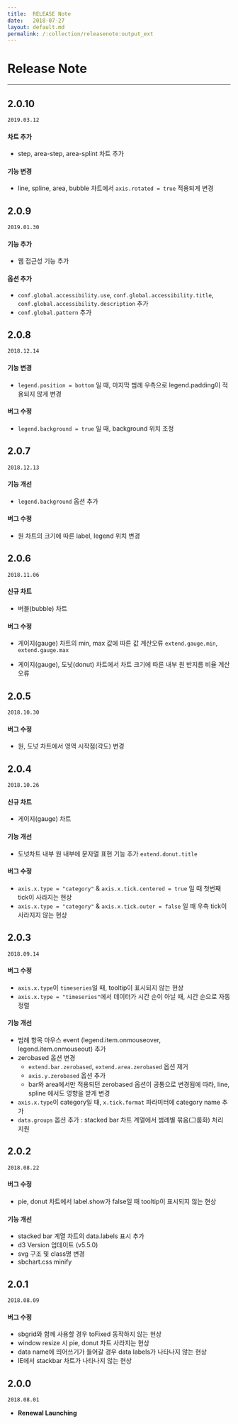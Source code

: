 ```yaml
---
title:  RELEASE Note
date:   2018-07-27
layout: default.md
permalink: /:collection/releasenote:output_ext
---
```


# Release Note
---

## 2.0.10
`2019.03.12`

#### 차트 추가

* step, area-step, area-splint 차트 추가

#### 기능 변경

* line, spline, area, bubble 차트에서 `axis.rotated = true` 적용되게 변경


## 2.0.9
`2019.01.30`

#### 기능 추가

* 웹 접근성 기능 추가

#### 옵션 추가

* `conf.global.accessibility.use`, `conf.global.accessibility.title`, `conf.global.accessibility.description` 추가 
* `conf.global.pattern` 추가



## 2.0.8
`2018.12.14`


#### 기능 변경

* `legend.position = bottom` 일 때, 마지막 범례 우측으로 legend.padding이 적용되지 않게 변경

#### 버그 수정

* `legend.background = true` 일 때, background 위치 조정



## 2.0.7
`2018.12.13`

#### 기능 개선

* `legend.background` 옵션 추가

#### 버그 수정

* 원 차트의 크기에 따른 label, legend 위치 변경


## 2.0.6
`2018.11.06`

#### 신규 차트

* 버블(bubble) 차트

#### 버그 수정

* 게이지(gauge) 차트의 min, max 값에 따른 값 계산오류 `extend.gauge.min`, `extend.gauge.max`

* 게이지(gauge), 도넛(donut) 차트에서 차트 크기에 따른 내부 원 반지름 비율 계산오류


## 2.0.5 
`2018.10.30`

#### 버그 수정

* 원, 도넛 차트에서 영역 시작점(각도) 변경


## 2.0.4 
`2018.10.26`

#### 신규 차트

* 게이지(gauge) 차트

#### 기능 개선

* 도넛차트 내부 원 내부에 문자열 표현 기능 추가 `extend.donut.title`

#### 버그 수정

* `axis.x.type = "category"` & `axis.x.tick.centered = true` 일 때 첫번째 tick이 사라지는 현상
* `axis.x.type = "category"` & `axis.x.tick.outer = false` 일 때 우측 tick이 사라지지 않는 현상

## 2.0.3 
`2018.09.14`

#### 버그 수정

* `axis.x.type`이 `timeseries`일 때, tooltip이 표시되지 않는 현상
* `axis.x.type = "timeseries"`에서 데이터가 시간 순이 아닐 때, 시간 순으로 자동 정렬

#### 기능 개선

* 범례 항목 마우스 event (legend.item.onmouseover, legend.item.onmouseout) 추가
* zerobased 옵션 변경
  * `extend.bar.zerobased`, `extend.area.zerobased` 옵션 제거
  * `axis.y.zerobased` 옵션 추가
  * bar와 area에서만 적용되던 zerobased 옵션이 공통으로 변경됨에 따라, line, spline 에서도 영향을 받게 변경
* `axis.x.type`이 category일 때, `x.tick.format` 파라미터에 category name 추가
* `data.groups` 옵션 추가 : stacked bar 차트 계열에서 범례별 묶음(그룹화) 처리 지원

## 2.0.2 
`2018.08.22`

#### 버그 수정

* pie, donut 차트에서 label.show가 false일 때 tooltip이 표시되지 않는 현상

#### 기능 개선

* stacked bar 계열 차트의 data.labels 표시 추가
* d3 Version 업데이트 (v5.5.0)
* svg 구조 및 class명 변경
* sbchart.css minify

## 2.0.1 
`2018.08.09`

#### 버그 수정

* sbgrid와 함께 사용할 경우 toFixed 동작하지 않는 현상
* window resize 시 pie, donut 차트 사라지는 현상
* data name에 띄어쓰기가 들어갈 경우 data labels가 나타나지 않는 현상
* IE에서 stackbar 차트가 나타나지 않는 현상

## 2.0.0 
`2018.08.01`

* **Renewal Launching** 

